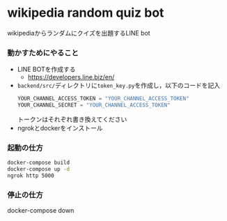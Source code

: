 # wikipedia random quiz bot
wikipediaからランダムにクイズを出題するLINE bot

### 動かすためにやること
- LINE BOTを作成する
   - https://developers.line.biz/en/
- `backend/src/`ディレクトリに`token_key.py`を作成し，以下のコードを記入
    ```python
    YOUR_CHANNEL_ACCESS_TOKEN = "YOUR_CHANNEL_ACCESS_TOKEN"
    YOUR_CHANNEL_SECRET = "YOUR_CHANNEL_ACCESS_TOKEN"
    ```
    トークンはそれぞれ書き換えてください
- ngrokとdockerをインストール

### 起動の仕方
```bash
docker-compose build
docker-compose up -d
ngrok http 5000
```
### 停止の仕方
docker-compose down
